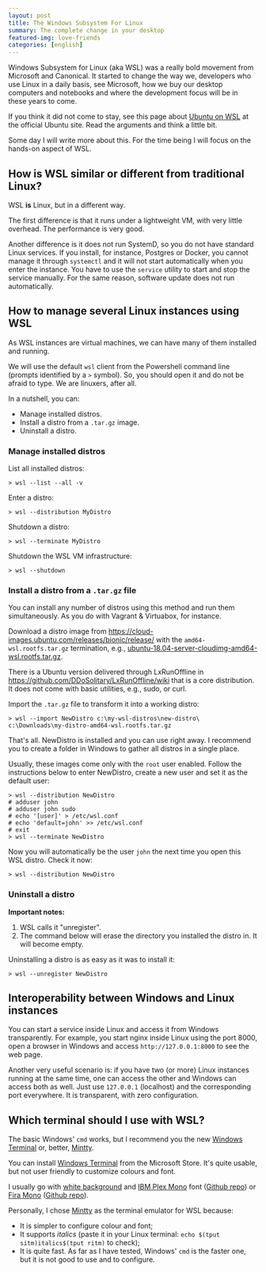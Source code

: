 ```yaml
---
layout: post
title: The Windows Subsystem For Linux
summary: The complete change in your desktop
featured-img: love-friends
categories: [english]
---
```


Windows Subsystem for Linux (aka WSL) was a really bold movement from Microsoft and Canonical. It started to change the way we, developers who use Linux in a daily basis, see Microsoft, how we buy our desktop computers and notebooks and where the development focus will be in these years to come.

If you think it did not come to stay, see this page about [Ubuntu on WSL](https://ubuntu.com/wsl) at the official Ubuntu site. Read the arguments and think a little bit.

Some day I will write more about this. For the time being I will focus on the hands-on aspect of WSL.


## How is WSL similar or different from traditional Linux? ##

WSL **is** Linux, but in a different way.

The first difference is that it runs under a lightweight VM, with very little overhead. The performance is very good.

Another difference is it does not run SystemD, so you do not have standard Linux services. If you install, for instance, Postgres or Docker, you cannot manage it through `systemctl` and it will not start automatically when you enter the instance. You have to use the `service` utility to start and stop the service manually. For the same reason, software update does not run automatically.


## How to manage several Linux instances using WSL ##

As WSL instances are virtual machines, we can have many of them installed and running.

We will use the default `wsl` client from the Powershell command line (prompts identified by a `>` symbol). So, you should open it and do not be afraid to type. We are linuxers, after all.

In a nutshell, you can:

- Manage installed distros.
- Install a distro from a `.tar.gz` image.
- Uninstall a distro.


### Manage installed distros

List all installed distros:

```
> wsl --list --all -v
```

Enter a distro:

```
> wsl --distribution MyDistro
```

Shutdown a distro:

```
> wsl --terminate MyDistro
```

Shutdown the WSL VM infrastructure:

```
> wsl --shutdown
```

### Install a distro from a `.tar.gz` file

You can install any number of distros using this method and run them simultaneously. As you do with Vagrant & Virtuabox, for instance.

Download a distro image from https://cloud-images.ubuntu.com/releases/bionic/release/ with the `amd64-wsl.rootfs.tar.gz` termination, e.g., [ubuntu-18.04-server-cloudimg-amd64-wsl.rootfs.tar.gz](https://cloud-images.ubuntu.com/releases/bionic/release/ubuntu-18.04-server-cloudimg-amd64-wsl.rootfs.tar.gz).

There is a Ubuntu version delivered through LxRunOffline in https://github.com/DDoSolitary/LxRunOffline/wiki that is a core distribution. It does not come with basic utilities, e.g., sudo, or curl.

Import the `.tar.gz` file to transform it into a working distro:

```
> wsl --import NewDistro c:\my-wsl-distros\new-distro\ c:\Downloads\my-distro-amd64-wsl.rootfs.tar.gz
```

That's all. NewDistro is installed and you can use right away. I recommend you to create a folder in Windows to gather all distros in a single place.

Usually, these images come only with the `root` user enabled. Follow the instructions below to enter NewDistro, create a new user and set it as the default user:

```
> wsl --distribution NewDistro
# adduser john
# adduser john sudo
# echo '[user]' > /etc/wsl.conf
# echo 'default=john' >> /etc/wsl.conf
# exit
> wsl --terminate NewDistro
```

Now you will automatically be the user `john` the next time you open this WSL distro. Check it now:

```
> wsl --distribution NewDistro
```


### Uninstall a distro

**Important notes:**

1. WSL calls it "unregister".
2. The command below will erase the directory you installed the distro in. It will become empty.

Uninstalling a distro is as easy as it was to install it:

```
> wsl --unregister NewDistro
```


## Interoperability between Windows and Linux instances ##

You can start a service inside Linux and access it from Windows transparently. For example, you start nginx inside Linux using the port 8000, open a browser in Windows and access `http://127.0.0.1:8000` to see the web page.

Another very useful scenario is: if you have two (or more) Linux instances running at the same time, one can access the other and Windows can access both as well. Just use `127.0.0.1` (localhost) and the corresponding port everywhere. It is transparent, with zero configuration.


## Which terminal should I use with WSL? ##

The basic Windows' `cmd` works, but I recommend you the new [Windows Terminal](https://github.com/microsoft/terminal) or, better, [Mintty](https://github.com/mintty/wsltty).

You can install [Windows Terminal](https://github.com/microsoft/terminal) from the Microsoft Store. It's quite usable, but not user friendly to customize colours and font.

I usually go with [white background](https://github.com/viniciusban/vim-almostmonochrome) and [IBM Plex Mono](https://www.ibm.com/plex/) font ([Github repo](https://github.com/IBM/plex)) or [Fira Mono](https://mozilla.github.io/Fira/) ([Github repo](https://github.com/mozilla/Fira)).

Personally, I chose [Mintty](https://github.com/mintty/wsltty) as the terminal emulator for WSL because:

- It is simpler to configure colour and font;
- It supports _italics_ (paste it in your Linux terminal: `echo $(tput sitm)italics$(tput ritm)` to check);
- It is quite fast. As far as I have tested, Windows' `cmd` is the faster one, but it is not good to use and to configure.

